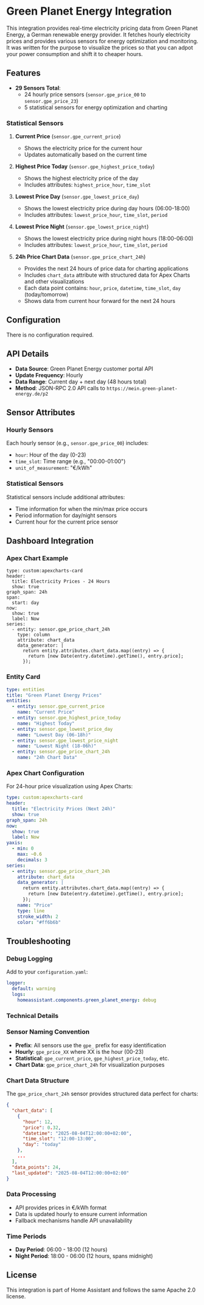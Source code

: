 # Green Planet Energy Integration

This integration provides real-time electricity pricing data from Green Planet Energy, a German renewable energy provider. It fetches hourly electricity prices and provides various sensors for energy optimization and monitoring.
It was written for the purpose to visualize the prices so that you can adpot your power consumption and shift it to cheaper hours.

## Features

- **29 Sensors Total**:
  - 24 hourly price sensors (`sensor.gpe_price_00` to `sensor.gpe_price_23`)
  - 5 statistical sensors for energy optimization and charting

### Statistical Sensors

1. **Current Price** (`sensor.gpe_current_price`)
   - Shows the electricity price for the current hour
   - Updates automatically based on the current time

2. **Highest Price Today** (`sensor.gpe_highest_price_today`)
   - Shows the highest electricity price of the day
   - Includes attributes: `highest_price_hour`, `time_slot`

3. **Lowest Price Day** (`sensor.gpe_lowest_price_day`)
   - Shows the lowest electricity price during day hours (06:00-18:00)
   - Includes attributes: `lowest_price_hour`, `time_slot`, `period`

4. **Lowest Price Night** (`sensor.gpe_lowest_price_night`)
   - Shows the lowest electricity price during night hours (18:00-06:00)
   - Includes attributes: `lowest_price_hour`, `time_slot`, `period`

5. **24h Price Chart Data** (`sensor.gpe_price_chart_24h`)
   - Provides the next 24 hours of price data for charting applications
   - Includes `chart_data` attribute with structured data for Apex Charts and other visualizations
   - Each data point contains: `hour`, `price`, `datetime`, `time_slot`, `day` (today/tomorrow)
   - Shows data from current hour forward for the next 24 hours

## Configuration

There is no configuration required.

## API Details

- **Data Source**: Green Planet Energy customer portal API
- **Update Frequency**: Hourly
- **Data Range**: Current day + next day (48 hours total)
- **Method**: JSON-RPC 2.0 API calls to `https://mein.green-planet-energy.de/p2`

## Sensor Attributes

### Hourly Sensors
Each hourly sensor (e.g., `sensor.gpe_price_00`) includes:
- `hour`: Hour of the day (0-23)
- `time_slot`: Time range (e.g., "00:00-01:00")
- `unit_of_measurement`: "€/kWh"

### Statistical Sensors
Statistical sensors include additional attributes:
- Time information for when the min/max price occurs
- Period information for day/night sensors
- Current hour for the current price sensor

## Dashboard Integration

### Apex Chart Example
```
type: custom:apexcharts-card
header:
  title: Electricity Prices - 24 Hours
  show: true
graph_span: 24h
span:
  start: day
now:
  show: true
  label: Now
series:
  - entity: sensor.gpe_price_chart_24h
    type: column
    attribute: chart_data
    data_generator: |
      return entity.attributes.chart_data.map((entry) => {
        return [new Date(entry.datetime).getTime(), entry.price];
      });
```

### Entity Card
```yaml
type: entities
title: "Green Planet Energy Prices"
entities:
  - entity: sensor.gpe_current_price
    name: "Current Price"
  - entity: sensor.gpe_highest_price_today
    name: "Highest Today"
  - entity: sensor.gpe_lowest_price_day
    name: "Lowest Day (06-18h)"
  - entity: sensor.gpe_lowest_price_night
    name: "Lowest Night (18-06h)"
  - entity: sensor.gpe_price_chart_24h
    name: "24h Chart Data"
```

### Apex Chart Configuration

For 24-hour price visualization using Apex Charts:

```yaml
type: custom:apexcharts-card
header:
  title: "Electricity Prices (Next 24h)"
  show: true
graph_span: 24h
now:
  show: true
  label: Now
yaxis:
  - min: 0
    max: ~0.6
    decimals: 3
series:
  - entity: sensor.gpe_price_chart_24h
    attribute: chart_data
    data_generator: |
      return entity.attributes.chart_data.map((entry) => {
        return [new Date(entry.datetime).getTime(), entry.price];
      });
    name: "Price"
    type: line
    stroke_width: 2
    color: "#ff6b6b"
```


## Troubleshooting

### Debug Logging
Add to your `configuration.yaml`:
```yaml
logger:
  default: warning
  logs:
    homeassistant.components.green_planet_energy: debug
```

### Technical Details

### Sensor Naming Convention
- **Prefix**: All sensors use the `gpe_` prefix for easy identification
- **Hourly**: `gpe_price_XX` where XX is the hour (00-23)
- **Statistical**: `gpe_current_price`, `gpe_highest_price_today`, etc.
- **Chart Data**: `gpe_price_chart_24h` for visualization purposes

### Chart Data Structure
The `gpe_price_chart_24h` sensor provides structured data perfect for charts:
```json
{
  "chart_data": [
    {
      "hour": 12,
      "price": 0.32,
      "datetime": "2025-08-04T12:00:00+02:00",
      "time_slot": "12:00-13:00",
      "day": "today"
    },
    ...
  ],
  "data_points": 24,
  "last_updated": "2025-08-04T12:00:00+02:00"
}
```

### Data Processing
- API provides prices in €/kWh format
- Data is updated hourly to ensure current information
- Fallback mechanisms handle API unavailability

### Time Periods
- **Day Period**: 06:00 - 18:00 (12 hours)
- **Night Period**: 18:00 - 06:00 (12 hours, spans midnight)

## License

This integration is part of Home Assistant and follows the same Apache 2.0 license.
